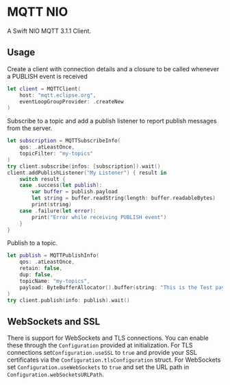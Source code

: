 # MQTT NIO 

A Swift NIO MQTT 3.1.1 Client. 

## Usage

Create a client with connection details and a closure to be called whenever a PUBLISH event is received

```swift
let client = MQTTClient(
    host: "mqtt.eclipse.org", 
    eventLoopGroupProvider: .createNew
)
```

Subscribe to a topic and add a publish listener to report publish messages from the server.
```swift
let subscription = MQTTSubscribeInfo(
    qos: .atLeastOnce,
    topicFilter: "my-topics"
)
try client.subscribe(infos: [subscription]).wait()
client.addPublishListener("My Listener") { result in
    switch result {
    case .success(let publish):
        var buffer = publish.payload
        let string = buffer.readString(length: buffer.readableBytes)
        print(string)
    case .failure(let error):
        print("Error while receiving PUBLISH event")
    }
}
```

Publish to a topic.
```swift
let publish = MQTTPublishInfo(
    qos: .atLeastOnce,
    retain: false,
    dup: false,
    topicName: "my-topics",
    payload: ByteBufferAllocator().buffer(string: "This is the Test payload")
)
try client.publish(info: publish).wait()
```
## WebSockets and SSL

There is support for WebSockets and TLS connections. You can enable these through the `Configuration` provided at initialization. For TLS connections set`Configuration.useSSL` to `true` and provide your SSL certificates via the `Configuration.tlsConfiguration` struct. For WebSockets set `Configuration.useWebSockets` to `true` and set the URL path in `Configuration.webSocketsURLPath`.
